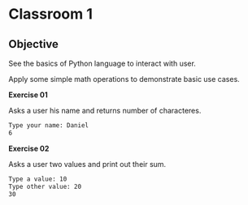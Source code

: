 # Classroom 1

## Objective

See the basics of Python language to interact with user.

Apply some simple math operations to demonstrate basic use cases.

 **Exercise 01**

Asks a user his name and returns number of characteres.

```bash
Type your name: Daniel
6
```

**Exercise 02**

Asks a user two values and print out their sum. 

```bash
Type a value: 10
Type other value: 20
30
```

